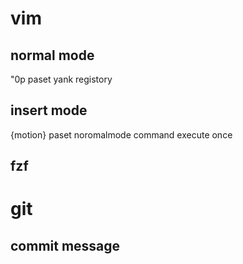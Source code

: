 # vim
## normal mode
"0p paset yank registory

## insert mode
<C-r>{motion} paset
<C-o> noromalmode command execute once

## fzf

# git
## commit message

